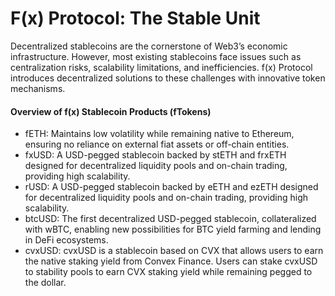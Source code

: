 # F(x) Protocol: The Stable Unit

Decentralized stablecoins are the cornerstone of Web3’s economic infrastructure. However, most existing stablecoins face issues such as centralization risks, scalability limitations, and inefficiencies. f(x) Protocol introduces decentralized solutions to these challenges with innovative token mechanisms.

#### Overview of f(x) Stablecoin Products (fTokens)

* fETH: Maintains low volatility while remaining native to Ethereum, ensuring no reliance on external fiat assets or off-chain entities.
* fxUSD: A USD-pegged stablecoin backed by stETH and frxETH designed for decentralized liquidity pools and on-chain trading, providing high scalability.
* rUSD: A USD-pegged stablecoin backed by eETH and ezETH designed for decentralized liquidity pools and on-chain trading, providing high scalability.
* btcUSD: The first decentralized USD-pegged stablecoin, collateralized with wBTC, enabling new possibilities for BTC yield farming and lending in DeFi ecosystems.
* cvxUSD: cvxUSD is a stablecoin based on CVX that allows users to earn the native staking yield from Convex Finance. Users can stake cvxUSD to stability pools to earn CVX staking yield while remaining pegged to the dollar.

